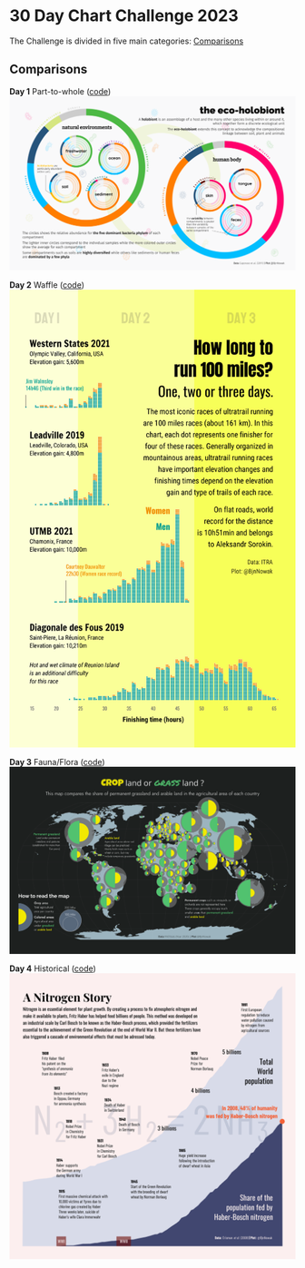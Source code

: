 # 30 Day Chart Challenge 2023

The Challenge is divided in five main categories:
[Comparisons](https://github.com/BjnNowak/30DayChartChallenge/blob/main/comparisons)

## Comparisons

**Day 1** Part-to-whole ([code](https://github.com/BjnNowak/TidyTuesday/blob/main/SC_Microbiome.R))
![day 1](fig/day1.png)

**Day 2** Waffle ([code](https://github.com/BjnNowak/TidyTuesday/blob/main/SC_Ultra_Distribution.R))
![day 2](fig/day2.png)

**Day 3** Fauna/Flora ([code](https://github.com/BjnNowak/TidyTuesday/blob/main/SC_Arableland.R))
![day 3](fig/day3.png)

**Day 4** Historical ([code](https://github.com/BjnNowak/TidyTuesday/blob/main/SC_Haber.R))
![day 4](fig/day4.png)

